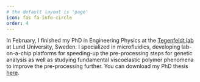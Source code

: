 ```yaml
---
# the default layout is 'page'
icon: fas fa-info-circle
order: 4
---
```

In February, I finished my PhD in Engineering Physics at the [Tegenfeldt lab](https://tegen.ftf.lth.se/) at Lund University, Sweden. I specialized in microfluidics, developing lab-on-a-chip platforms for speeding-up the pre-processing steps for genetic analysis as well as studying fundamental viscoelastic polymer phenomena to improve the pre-processing further. You can download my PhD thesis [here](https://lucris.lub.lu.se/ws/portalfiles/portal/136526224/phdthesis_oskar_strom.pdf).